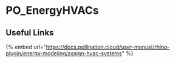 # PO_EnergyHVACs



## Useful Links

{% embed url="https://docs.pollination.cloud/user-manual/rhino-plugin/energy-modeling/assign-hvac-systems" %}

